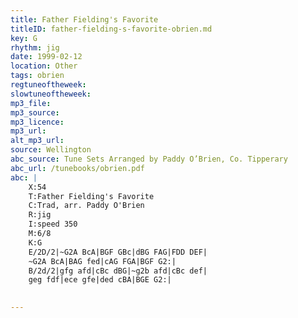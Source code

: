 ```yaml
---
title: Father Fielding's Favorite
titleID: father-fielding-s-favorite-obrien.md
key: G
rhythm: jig
date: 1999-02-12
location: Other
tags: obrien
regtuneoftheweek:
slowtuneoftheweek:
mp3_file:
mp3_source:
mp3_licence:
mp3_url:
alt_mp3_url:
source: Wellington
abc_source: Tune Sets Arranged by Paddy O’Brien, Co. Tipperary
abc_url: /tunebooks/obrien.pdf
abc: |
    X:54
    T:Father Fielding's Favorite
    C:Trad, arr. Paddy O'Brien
    R:jig
    I:speed 350
    M:6/8
    K:G
    E/2D/2|~G2A BcA|BGF GBc|dBG FAG|FDD DEF|
    ~G2A BcA|BAG fed|cAG FGA|BGF G2:|
    B/2d/2|gfg afd|cBc dBG|~g2b afd|cBc def|
    geg fdf|ece gfe|ded cBA|BGE G2:|
    

---
```


